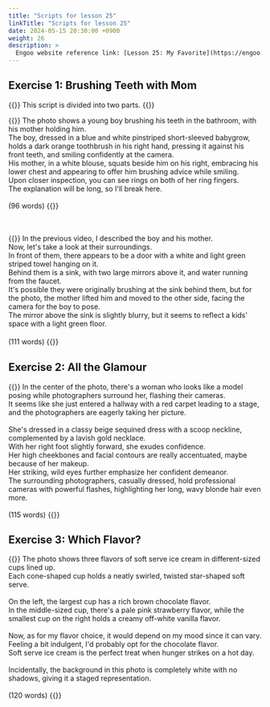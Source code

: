 ```yaml
---
title: "Scripts for lesson 25"
linkTitle: "Scripts for lesson 25"
date: 2024-05-15 20:30:00 +0900
weight: 26
description: >
  Engoo website reference link: [Lesson 25: My Favorite](https://engoo.com/app/lessons/describing-pictures-intermediate-describing-pictures-my-favorite/gRNhGk9dEeeCmdvjlLrlcw?category_id=P_HriMOnEeifo0O-yMP42w&course_id=ZZasjsOnEeiHZVOMC0VfdA)
---
```


## Exercise 1: Brushing Teeth with Mom

{{<alert>}}
This script is divided into two parts.
{{</alert>}}

{{<card header="**1st script**">}}
The photo shows a young boy brushing his teeth in the bathroom, with his mother holding him. <br/>
The boy, dressed in a blue and white pinstriped short-sleeved babygrow, holds a dark orange toothbrush in his right hand, pressing it against his front teeth, and smiling confidently at the camera. <br/>
His mother, in a white blouse, squats beside him on his right, embracing his lower chest and appearing to offer him brushing advice while smiling. <br/>
Upon closer inspection, you can see rings on both of her ring fingers.<br/>
The explanation will be long, so I'll break here.<br/>
<br/>
(96 words)
{{</card>}}

　

{{<card header="**2nd script**">}}
In the previous video, I described the boy and his mother. <br/>
Now, let's take a look at their surroundings. <br/>
In front of them, there appears to be a door with a white and light green striped towel hanging on it. <br/>
Behind them is a sink, with two large mirrors above it, and water running from the faucet. <br/>
It's possible they were originally brushing at the sink behind them, but for the photo, the mother lifted him and moved to the other side, facing the camera for the boy to pose. <br/>
The mirror above the sink is slightly blurry, but it seems to reflect a kids' space with a light green floor.<br/>
<br/>
(111 words)
{{</card>}}
　

## Exercise 2: All the Glamour

{{<card header="**Script**">}}
In the center of the photo, there's a woman who looks like a model posing while photographers surround her, flashing their cameras. <br/>
It seems like she just entered a hallway with a red carpet leading to a stage, and the photographers are eagerly taking her picture.<br/>
<br/>
She's dressed in a classy beige sequined dress with a scoop neckline, complemented by a lavish gold necklace.<br/>
With her right foot slightly forward, she exudes confidence.<br/>
Her high cheekbones and facial contours are really accentuated, maybe because of her makeup. <br/>
Her striking, wild eyes further emphasize her confident demeanor.<br/>
The surrounding photographers, casually dressed, hold professional cameras with powerful flashes, highlighting her long, wavy blonde hair even more.<br/>
<br/>
(115 words)
{{</card>}}

## Exercise 3: Which Flavor?

{{<card header="**Script**">}}
The photo shows three flavors of soft serve ice cream in different-sized cups lined up. <br/>
Each cone-shaped cup holds a neatly swirled, twisted star-shaped soft serve.<br/>
<br/>
On the left, the largest cup has a rich brown chocolate flavor. <br/>
In the middle-sized cup, there's a pale pink strawberry flavor, while the smallest cup on the right holds a creamy off-white vanilla flavor.<br/>
<br/>
Now, as for my flavor choice, it would depend on my mood since it can vary. <br/>
Feeling a bit indulgent, I'd probably opt for the chocolate flavor. <br/>
Soft serve ice cream is the perfect treat when hunger strikes on a hot day.<br/>
<br/>
Incidentally, the background in this photo is completely white with no shadows, giving it a staged representation.<br/>
<br/>
(120 words)
{{</card>}}

